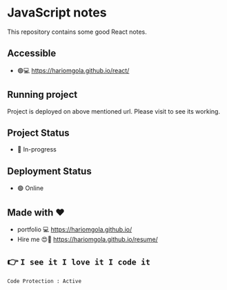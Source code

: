 # JavaScript notes
This repository contains some good React notes.

## Accessible
 - :green_circle::computer: https://hariomgola.github.io/react/

## Running project
 Project is deployed on above mentioned url. Please visit to see its working.

## Project Status
  - :bell: In-progress

## Deployment Status
  - :green_circle: Online

## Made with :heart:
 - portfolio :computer: https://hariomgola.github.io/
 - Hire me :heart_eyes::yellow_heart: https://hariomgola.github.io/resume/

## :point_right: `I see it I love it I code it`

```
Code Protection : Active
```